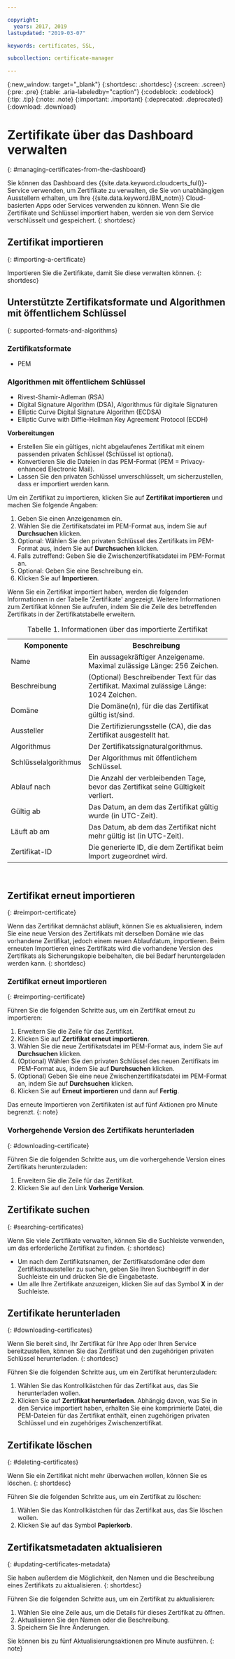 ```yaml
---

copyright:
  years: 2017, 2019
lastupdated: "2019-03-07"

keywords: certificates, SSL, 

subcollection: certificate-manager

---
```


{:new_window: target="_blank"}
{:shortdesc: .shortdesc}
{:screen: .screen}
{:pre: .pre}
{:table: .aria-labeledby="caption"}
{:codeblock: .codeblock}
{:tip: .tip}
{:note: .note}
{:important: .important}
{:deprecated: .deprecated}
{:download: .download}

# Zertifikate über das Dashboard verwalten
{: #managing-certificates-from-the-dashboard}

Sie können das Dashboard des {{site.data.keyword.cloudcerts_full}}-Service verwenden, um Zertifikate zu verwalten, die Sie von unabhängigen Ausstellern erhalten, um Ihre {{site.data.keyword.IBM_notm}} Cloud-basierten Apps oder Services verwenden zu können. Wenn Sie die Zertifikate und Schlüssel importiert haben, werden sie von dem Service verschlüsselt und gespeichert.
{: shortdesc}

## Zertifikat importieren
{: #importing-a-certificate}

Importieren Sie die Zertifikate, damit Sie diese verwalten können.
{: shortdesc}

## Unterstützte Zertifikatsformate und Algorithmen mit öffentlichem Schlüssel
{: supported-formats-and-algorithms}

### Zertifikatsformate
* PEM

### Algorithmen mit öffentlichem Schlüssel
* Rivest-Shamir-Adleman (RSA)
* Digital Signature Algorithm (DSA), Algorithmus für digitale Signaturen
* Elliptic Curve Digital Signature Algorithm (ECDSA)
* Elliptic Curve with Diffie-Hellman Key Agreement Protocol (ECDH)

**Vorbereitungen**

* Erstellen Sie ein gültiges, nicht abgelaufenes Zertifikat mit einem passenden privaten Schlüssel (Schlüssel ist optional).
* Konvertieren Sie die Dateien in das PEM-Format (PEM = Privacy-enhanced Electronic Mail).
* Lassen Sie den privaten Schlüssel unverschlüsselt, um sicherzustellen, dass er importiert werden kann.

Um ein Zertifikat zu importieren, klicken Sie auf **Zertifikat importieren** und machen Sie folgende Angaben:

1. Geben Sie einen Anzeigenamen ein.
2. Wählen Sie die Zertifikatsdatei im PEM-Format aus, indem Sie auf **Durchsuchen** klicken.
3. Optional: Wählen Sie den privaten Schlüssel des Zertifikats im PEM-Format aus, indem Sie auf **Durchsuchen** klicken.
4. Falls zutreffend: Geben Sie die Zwischenzertifikatsdatei im PEM-Format an.
5. Optional: Geben Sie eine Beschreibung ein.
6. Klicken Sie auf **Importieren**.

Wenn Sie ein Zertifikat importiert haben, werden die folgenden Informationen in der Tabelle 'Zertifikate' angezeigt. Weitere Informationen zum Zertifikat können Sie aufrufen, indem Sie die Zeile des betreffenden Zertifikats in der Zertifikatstabelle erweitern.

<table>
<caption> Tabelle 1. Informationen über das importierte Zertifikat </caption>
  <tr>
    <th> Komponente </th>
    <th> Beschreibung </th>
  </tr>
  <tr>
    <td>Name</td>
    <td>Ein aussagekräftiger Anzeigename. Maximal zulässige Länge: 256 Zeichen. </td>
  </tr>
  <tr>
    <td>Beschreibung</td>
    <td>(Optional) Beschreibender Text für das Zertifikat. Maximal zulässige Länge: 1024 Zeichen.</td>
  </tr>
  <tr>
    <td>Domäne</td>
    <td>Die Domäne(n), für die das Zertifikat gültig ist/sind. </td>
  </tr>
  <tr>
    <td>Aussteller</td>
    <td>Die Zertifizierungsstelle (CA), die das Zertifikat ausgestellt hat.</td>
  </tr>
  <tr>
    <td>Algorithmus</td>
    <td>Der Zertifikatssignaturalgorithmus.</td>
  </tr>
  <tr>
    <td>Schlüsselalgorithmus</td>
    <td>Der Algorithmus mit öffentlichem Schlüssel.</td>
  </tr>
  <tr>
    <td>Ablauf nach</td>
    <td>Die Anzahl der verbleibenden Tage, bevor das Zertifikat seine Gültigkeit verliert. </td>
  </tr>
  <tr>
    <td>Gültig ab</td>
    <td>Das Datum, an dem das Zertifikat gültig wurde (in UTC-Zeit). </td>
  </tr>
  <tr>
    <td>Läuft ab am</td>
    <td>Das Datum, ab dem das Zertifikat nicht mehr gültig ist (in UTC-Zeit). </td>
  </tr>
  <tr>
    <td>Zertifikat-ID</td>
    <td>Die generierte ID, die dem Zertifikat beim Import zugeordnet wird.</td>
  </tr>
</table>

</br>

## Zertifikat erneut importieren
{: #reimport-certificate}

Wenn das Zertifikat demnächst abläuft, können Sie es aktualisieren, indem Sie eine neue Version des Zertifikats mit derselben Domäne wie das vorhandene Zertifikat, jedoch einem neuen Ablaufdatum, importieren. Beim erneuten Importieren eines Zertifikats wird die vorhandene Version des Zertifikats als Sicherungskopie beibehalten, die bei Bedarf heruntergeladen werden kann.
{: shortdesc}

### Zertifikat erneut importieren
{: #reimporting-certificate}

Führen Sie die folgenden Schritte aus, um ein Zertifikat erneut zu importieren:

1. Erweitern Sie die Zeile für das Zertifikat.
2. Klicken Sie auf **Zertifikat erneut importieren**.
3. Wählen Sie die neue Zertifikatsdatei im PEM-Format aus, indem Sie auf **Durchsuchen** klicken.
4. (Optional) Wählen Sie den privaten Schlüssel des neuen Zertifikats im PEM-Format aus, indem Sie auf **Durchsuchen** klicken.
5. (Optional) Geben Sie eine neue Zwischenzertifikatsdatei im PEM-Format an, indem Sie auf **Durchsuchen** klicken.
6. Klicken Sie auf **Erneut importieren** und dann auf **Fertig**.

Das erneute Importieren von Zertifikaten ist auf fünf Aktionen pro Minute begrenzt.
{: note}

### Vorhergehende Version des Zertifikats herunterladen
{: #downloading-certificate}

Führen Sie die folgenden Schritte aus, um die vorhergehende Version eines Zertifikats herunterzuladen:

1. Erweitern Sie die Zeile für das Zertifikat.
2. Klicken Sie auf den Link **Vorherige Version**.

## Zertifikate suchen
{: #searching-certificates}

Wenn Sie viele Zertifikate verwalten, können Sie die Suchleiste verwenden, um das erforderliche Zertifikat zu finden.
{: shortdesc}

* Um nach dem Zertifikatsnamen, der Zertifikatsdomäne oder dem Zertifikatsaussteller zu suchen, geben Sie Ihren Suchbegriff in der Suchleiste ein und drücken Sie die Eingabetaste.
* Um alle Ihre Zertifikate anzuzeigen, klicken Sie auf das Symbol **X** in der Suchleiste.

## Zertifikate herunterladen
{: #downloading-certificates}

Wenn Sie bereit sind, Ihr Zertifikat für Ihre App oder Ihren Service bereitzustellen, können Sie das Zertifikat und den zugehörigen privaten Schlüssel herunterladen.
{: shortdesc}

Führen Sie die folgenden Schritte aus, um ein Zertifikat herunterzuladen:

1. Wählen Sie das Kontrollkästchen für das Zertifikat aus, das Sie herunterladen wollen.
2. Klicken Sie auf **Zertifikat herunterladen**. Abhängig davon, was Sie in den Service importiert haben, erhalten Sie eine komprimierte Datei, die PEM-Dateien für das Zertifikat enthält, einen zugehörigen privaten Schlüssel und ein zugehöriges Zwischenzertifikat.

## Zertifikate löschen
{: #deleting-certificates}

Wenn Sie ein Zertifikat nicht mehr überwachen wollen, können Sie es löschen.
{: shortdesc}  

Führen Sie die folgenden Schritte aus, um ein Zertifikat zu löschen:

1. Wählen Sie das Kontrollkästchen für das Zertifikat aus, das Sie löschen wollen.
2. Klicken Sie auf das Symbol **Papierkorb**.

## Zertifikatsmetadaten aktualisieren
{: #updating-certificates-metadata}

Sie haben außerdem die Möglichkeit, den Namen und die Beschreibung eines Zertifikats zu aktualisieren.
{: shortdesc}

Führen Sie die folgenden Schritte aus, um ein Zertifikat zu aktualisieren:

1. Wählen Sie eine Zeile aus, um die Details für dieses Zertifikat zu öffnen.
2. Aktualisieren Sie den Namen oder die Beschreibung.
3. Speichern Sie Ihre Änderungen.

Sie können bis zu fünf Aktualisierungsaktionen pro Minute ausführen.
{: note}
